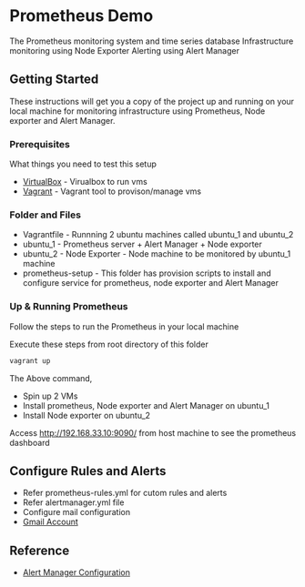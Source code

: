# Prometheus Demo

The Prometheus monitoring system and time series database
Infrastructure monitoring using Node Exporter
Alerting using Alert Manager

## Getting Started

These instructions will get you a copy of the project up and running on your local machine for monitoring infrastructure using Prometheus, Node exporter and Alert Manager.

### Prerequisites

What things you need to test this setup

* [VirtualBox](https://www.virtualbox.org/) - Virualbox to run vms
* [Vagrant](https://www.vagrantup.com/) - Vagrant tool to provison/manage vms


### Folder and Files
* Vagrantfile - Runnning 2 ubuntu machines called ubuntu_1 and ubuntu_2
* ubuntu_1 - Prometheus server + Alert Manager + Node exporter
* ubuntu_2 - Node Exporter - Node machine to be monitored by ubuntu_1 machine
* prometheus-setup - This folder has provision scripts to install and configure service for prometheus, node exporter and Alert Manager

### Up & Running Prometheus

Follow the steps to run the Prometheus in your local machine

Execute these steps from root directory of this folder

```bash
vagrant up
```

The Above command,
* Spin up 2 VMs
* Install prometheus, Node exporter and Alert Manager on ubuntu_1
* Install Node exporter on ubuntu_2

Access http://192.168.33.10:9090/ from host machine to see the prometheus dashboard

## Configure Rules and Alerts
* Refer prometheus-rules.yml for cutom rules and alerts 
* Refer alertmanager.yml file 
* Configure mail configuration
* [Gmail Account](https://myaccount.google.com/)

## Reference
* [Alert Manager Configuration](https://grafana.com/blog/2020/02/25/step-by-step-guide-to-setting-up-prometheus-alertmanager-with-slack-pagerduty-and-gmail/)